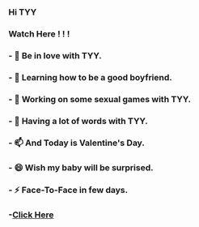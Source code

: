 ### Hi TYY


### Watch Here ! ! !


### - 🔭 Be in love with TYY.
### - 🌱 Learning how to be a good boyfriend.
### - 👯 Working on some sexual games with TYY.
### - 💬 Having a lot of words with TYY. 
### - 📫 And Today is Valentine's Day.
### - 😄 Wish my baby will be surprised.
### - ⚡ Face-To-Face in few days.

### -[Click Here](https://zzzcl111.github.io/LoveTree/index.html)
